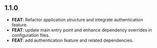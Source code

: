 ## 1.1.0

 - **FEAT**: Refactor application structure and integrate authentication feature.
 - **FEAT**: update main entry point and enhance dependency overrides in configuration files.
 - **FEAT**: add authentication feature and related dependencies.

